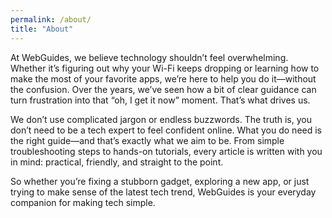 ```yaml
---
permalink: /about/
title: "About"
---
```


At WebGuides, we believe technology shouldn’t feel overwhelming. Whether it’s figuring out why your Wi-Fi keeps dropping or learning how to make the most of your favorite apps, we’re here to help you do it—without the confusion. Over the years, we’ve seen how a bit of clear guidance can turn frustration into that “oh, I get it now” moment. That’s what drives us.

We don’t use complicated jargon or endless buzzwords. The truth is, you don’t need to be a tech expert to feel confident online. What you do need is the right guide—and that’s exactly what we aim to be. From simple troubleshooting steps to hands-on tutorials, every article is written with you in mind: practical, friendly, and straight to the point.

So whether you’re fixing a stubborn gadget, exploring a new app, or just trying to make sense of the latest tech trend, WebGuides is your everyday companion for making tech simple.

